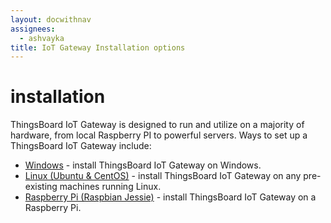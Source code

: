```yaml
---
layout: docwithnav
assignees:
  - ashvayka
title: IoT Gateway Installation options
---
```


# installation

ThingsBoard IoT Gateway is designed to run and utilize on a majority of hardware, from local Raspberry PI to powerful servers. Ways to set up a ThingsBoard IoT Gateway include:

* [Windows](https://github.com/caoyingde/thingsboard.github.io/tree/9437083b88083a9b2563248432cbbe460867fbaf/docs/iot-gateway/install/windows/README.md) - install ThingsBoard IoT Gateway on Windows.
* [Linux \(Ubuntu & CentOS\)](https://github.com/caoyingde/thingsboard.github.io/tree/9437083b88083a9b2563248432cbbe460867fbaf/docs/iot-gateway/install/linux/README.md) - install ThingsBoard IoT Gateway on any pre-existing machines running Linux.
* [Raspberry Pi \(Raspbian Jessie\)](https://github.com/caoyingde/thingsboard.github.io/tree/9437083b88083a9b2563248432cbbe460867fbaf/docs/iot-gateway/install/rpi/README.md) - install ThingsBoard IoT Gateway on a Raspberry Pi.

